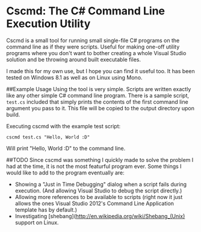 Cscmd: The C# Command Line Execution Utility
=====

Cscmd is a small tool for running small single-file C# programs on the command line as if they were scripts. Useful for making one-off utility programs where you don't want to bother creating a whole Visual Studio solution and be throwing around built executable files.

I made this for my own use, but I hope you can find it useful too. It has been tested on Windows 8.1 as well as on Linux using Mono.

##Example Usage
Using the tool is very simple. Scripts are written exactly like any other simple C# command line program. There is a sample script, `test.cs` included that simply prints the contents of the first command line argument you pass to it. This file will be copied to the output directory upon build.

Executing cscmd with the example test script:

    cscmd test.cs "Hello, World :D"

Will print "Hello, World :D" to the command line.

##TODO
Since cscmd was something I quickly made to solve the problem I had at the time, it is not the most featurful program ever. Some things I would like to add to the program eventually are:

* Showing a "Just in Time Debugging" dialog when a script fails during execution. (And allowing Visual Studio to debug the script directly.)
* Allowing more references to be available to scripts (right now it just allows the ones Visual Studio 2012's Command Line Application template has by default.)
* Investigating [shebang](http://en.wikipedia.org/wiki/Shebang_(Unix) support on Linux.
